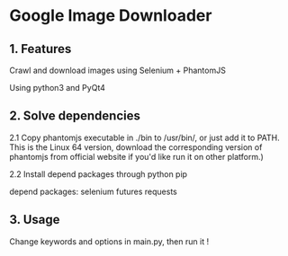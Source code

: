 # Google Image Downloader

## 1. Features

Crawl and download images using Selenium + PhantomJS

Using python3 and PyQt4

## 2. Solve dependencies

2.1 Copy phantomjs executable in ./bin to /usr/bin/, or just add it to PATH.
This is the Linux 64 version, download the corresponding version of phantomjs
from official website if you'd like run it on other platform.)

2.2 Install depend packages through python pip

depend packages: selenium futures requests

## 3. Usage

Change keywords and options in main.py, then run it !

